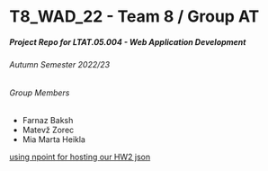 # T8_WAD_22 - Team 8 / Group AT
##### Project Repo for LTAT.05.004 - Web Application Development 
###### Autumn Semester 2022/23

###### Group Members
- Farnaz Baksh
- Matevž Zorec
- Mia Marta Heikla


[using npoint for hosting our HW2 json](https://www.npoint.io/docs/d87cf4101f83b3cabd7f)
